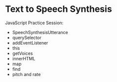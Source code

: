 # Text to Speech Synthesis

JavaScript Practice Session:

- SpeechSynthesisUtterance
- querySelector
- addEventListener
- this
- getVoices
- innerHTML
- map
- find
- pitch and rate
